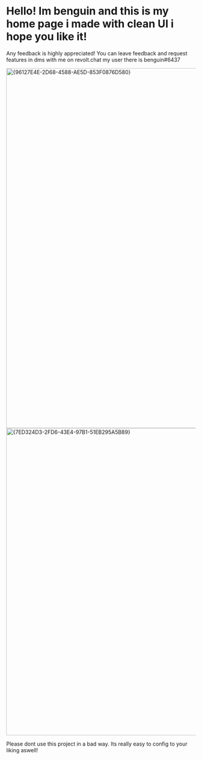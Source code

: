 # Hello! Im benguin and this is my home page i made with clean UI i hope you like it!


Any feedback is highly appreciated! 
You can leave feedback and request features in dms with me on revolt.chat my user there is benguin#6437

<img width="1920" height="957" alt="{96127E4E-2D68-4588-AE5D-853F0876D580}" src="https://github.com/user-attachments/assets/aff5d79f-4d5f-4951-a389-d44ca5f21a73" />
<img width="1902" height="817" alt="{7ED324D3-2FD6-43E4-97B1-51EB295A5B89}" src="https://github.com/user-attachments/assets/0fad4e72-aa64-41e9-9c61-be42623bea56" />



Please dont use this project in a bad way. Its really easy to config to your liking aswell!
